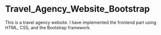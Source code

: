 # Travel_Agency_Website_Bootstrap
This is a travel agency website. I have implemented the frontend part using HTML, CSS, and the Bootstrap framework.
